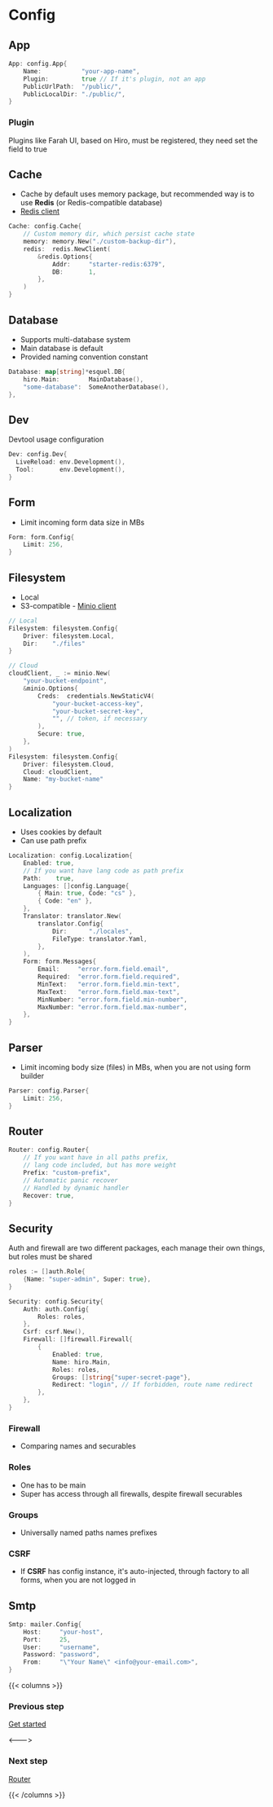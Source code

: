 # Config



## App
```go
App: config.App{
    Name:           "your-app-name",
    Plugin:         true // If it's plugin, not an app
    PublicUrlPath:  "/public/",
    PublicLocalDir: "./public/",
}    
```

### Plugin
Plugins like Farah UI, based on Hiro, must be registered, they need set the field to true

## Cache
- Cache by default uses memory package, but recommended way is to use **Redis** (or Redis-compatible database)
- <a href="https://github.com/redis/go-redis" target="_blank">Redis client</a>
```go
Cache: config.Cache{
    // Custom memory dir, which persist cache state
	memory: memory.New("./custom-backup-dir"),
	redis:  redis.NewClient(
        &redis.Options{
            Addr:     "starter-redis:6379",
            DB:       1,
        },
    )
}
```

## Database
- Supports multi-database system
- Main database is default
- Provided naming convention constant
```go
Database: map[string]*esquel.DB{
    hiro.Main:        MainDatabase(),
    "some-database":  SomeAnotherDatabase(),
},
```

## Dev
Devtool usage configuration
```go
Dev: config.Dev{
  LiveReload: env.Development(),
  Tool:       env.Development(),
}
```

## Form
- Limit incoming form data size in MBs
```go
Form: form.Config{
    Limit: 256,
}
```

## Filesystem
- Local
- S3-compatible - <a href="https://github.com/minio/minio-go" target="_blank">Minio client</a>
```go
// Local
Filesystem: filesystem.Config{
    Driver: filesystem.Local,
    Dir:    "./files"
}

// Cloud
cloudClient, _ := minio.New(
	"your-bucket-endpoint", 
	&minio.Options{
        Creds:  credentials.NewStaticV4(
            "your-bucket-access-key", 
            "your-bucket-secret-key", 
            "", // token, if necessary
        ),
        Secure: true,
    },
)
Filesystem: filesystem.Config{
    Driver: filesystem.Cloud,
	Cloud: cloudClient,
    Name: "my-bucket-name"
}
```

## Localization
- Uses cookies by default
- Can use path prefix
```go
Localization: config.Localization{
    Enabled: true,
    // If you want have lang code as path prefix
    Path:    true,
    Languages: []config.Language{
        { Main: true, Code: "cs" },
        { Code: "en" },
    },
    Translator: translator.New(
        translator.Config{
            Dir:      "./locales",
            FileType: translator.Yaml,
        },
    ),
    Form: form.Messages{
        Email:     "error.form.field.email",
        Required:  "error.form.field.required",
        MinText:   "error.form.field.min-text",
        MaxText:   "error.form.field.max-text",
        MinNumber: "error.form.field.min-number",
        MaxNumber: "error.form.field.max-number",
    },
}
```

## Parser
- Limit incoming body size (files) in MBs, when you are not using form builder
```go
Parser: config.Parser{
	Limit: 256,
}
```

## Router
```go
Router: config.Router{
    // If you want have in all paths prefix, 
	// lang code included, but has more weight
	Prefix: "custom-prefix",
	// Automatic panic recover
	// Handled by dynamic handler
    Recover: true,
}
```

## Security
Auth and firewall are two different packages, each manage their own things, but roles must be shared
```go
roles := []auth.Role{
    {Name: "super-admin", Super: true},
}

Security: config.Security{
    Auth: auth.Config{
        Roles: roles,
    },
    Csrf: csrf.New(),
    Firewall: []firewall.Firewall{
        {
            Enabled: true,
            Name: hiro.Main,
            Roles: roles,
            Groups: []string{"super-secret-page"},
            Redirect: "login", // If forbidden, route name redirect
        },
    },
}
```

### Firewall
- Comparing names and securables

### Roles
- One has to be main
- Super has access through all firewalls, despite firewall securables

### Groups
- Universally named paths names prefixes

### CSRF
- If **CSRF** has config instance, it's auto-injected, through factory to all forms, when you are not logged in


## Smtp
```go
Smtp: mailer.Config{
    Host:     "your-host",
    Port:     25,
    User:     "username",
    Password: "password",
    From:     "\"Your Name\" <info@your-email.com>",
}
```

{{< columns >}}

### Previous step
[Get started](/docs/get-started/)

<--->

### Next step
[Router](/docs/packages/hiro/router/)

{{< /columns >}}